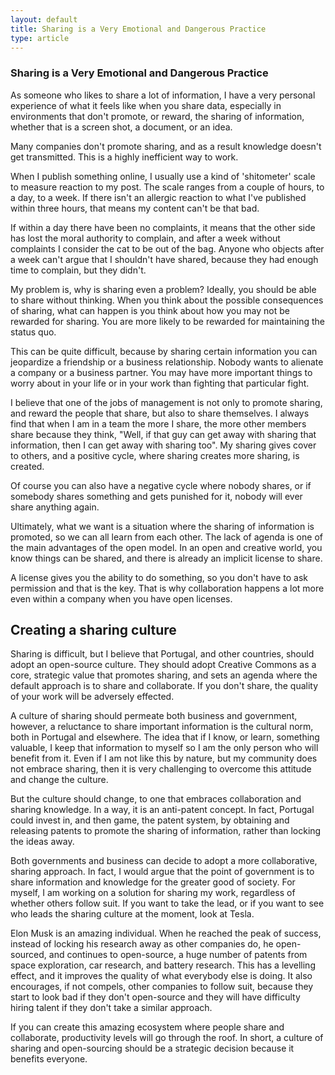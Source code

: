 ```yaml
---
layout: default
title: Sharing is a Very Emotional and Dangerous Practice
type: article
---
```


### Sharing is a Very Emotional and Dangerous Practice

As someone who likes to share a lot of information, I have a very personal experience of what it feels like when you share data, especially in environments that don't promote, or reward, the sharing of information, whether that is a screen shot, a document, or an idea.

Many companies don't promote sharing, and as a result knowledge doesn't get transmitted. This is a highly inefficient way to work.

When I publish something online, I usually use a kind of 'shitometer' scale to measure reaction to my post. The scale ranges from a couple of hours, to a day, to a week. If there isn't an allergic reaction to what I've published within three hours, that means my content can't be that bad.

If within a day there have been no complaints, it means that the other side has lost the moral authority to complain, and after a week without complaints I consider the cat to be out of the bag. Anyone who objects after a week can't argue that I shouldn't have shared, because they had enough time to complain, but they didn't.

My problem is, why is sharing even a problem? Ideally, you should be able to share without thinking. When you think about the possible consequences of sharing, what can happen is you think about how you may not be rewarded for sharing. You are more likely to be rewarded for maintaining the status quo.

This can be quite difficult, because by sharing certain information you can jeopardize a friendship or a business relationship. Nobody wants to alienate a company or a business partner.  You may have more important things to worry about in your life or in your work than fighting that particular fight.

I believe that one of the jobs of management is not only to promote sharing, and reward the people that share, but also to share themselves. I always find that when I am in a team the more I share, the more other members share because they think, "Well, if that guy can get away with sharing that information, then I can get away with sharing too". My sharing gives cover to others, and a positive cycle, where sharing creates more sharing, is created.

Of course you can also have a negative cycle where nobody shares, or if somebody shares something and gets punished for it, nobody will ever share anything again.

Ultimately, what we want is a situation where the sharing of information is promoted, so we can all learn from each other. The lack of agenda is one of the main advantages of the open model. In an open and creative world, you know things can be shared, and there is already an implicit license to share.

A license gives you the ability to do something, so you don't have to ask permission and that is the key. That is why collaboration happens a lot more even within a company when you have open licenses.

## Creating a sharing culture

Sharing is difficult, but I believe that Portugal, and other countries, should adopt an open-source culture. They should adopt Creative Commons as a core, strategic value that promotes sharing, and sets an agenda where the default approach is to share and collaborate. If you don't share, the quality of your work will be adversely effected.

A culture of sharing should permeate both business and government, however, a reluctance to share important information is the cultural norm, both in Portugal and elsewhere. The idea that if I know, or learn, something valuable, I keep that information to myself so I am the only person who will benefit from it. Even if I am not like this by nature, but my community does not embrace sharing, then it is very challenging to overcome this attitude and change the culture.

But the culture should change, to one that embraces collaboration and sharing knowledge. In a way, it is an anti-patent concept. In fact, Portugal could invest in, and then game, the patent system, by obtaining and releasing patents to promote the sharing of information, rather than locking the ideas away.

Both governments and business can decide to adopt a more collaborative, sharing approach. In fact, I would argue that the point of government is to share information and knowledge for the greater good of society.  For myself, I am working on a solution for sharing my work, regardless of whether others follow suit.  If you want to take the lead, or if you want to see who leads the sharing culture at the moment, look at Tesla.

Elon Musk is an amazing individual. When he reached the peak of success, instead of locking his research away as other companies do, he open-sourced, and continues to open-source, a huge number of patents from space exploration, car research, and battery research. This has a levelling effect, and it improves the quality of what everybody else is doing. It also encourages, if not compels, other companies to follow suit, because they start to look bad if they don't open-source and they will have difficulty hiring talent if they don't take a similar approach.

If you can create this amazing ecosystem where people share and collaborate, productivity levels will go through the roof. In short, a culture of sharing and open-sourcing should be a strategic decision because it benefits everyone.




